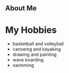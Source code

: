 ## About Me
# My Hobbies
- basketball and volleyball
- canoeing and kayaking
- drawing and painting
- wave boarding 
- swimming





